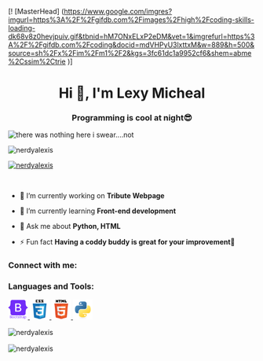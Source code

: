 [! [MasterHead] (https://www.google.com/imgres?imgurl=https%3A%2F%2Fgifdb.com%2Fimages%2Fhigh%2Fcoding-skills-loading-dk68v8z0hevjpuiv.gif&tbnid=hM7ONxELxP2eDM&vet=1&imgrefurl=https%3A%2F%2Fgifdb.com%2Fcoding&docid=mdVHPyU3lxttxM&w=889&h=500&source=sh%2Fx%2Fim%2Fm1%2F2&kgs=3fc61dc1a9952cf6&shem=abme%2Cssim%2Ctrie )]


<h1 align="center">Hi 👋, I'm Lexy Micheal</h1>
<h3 align="center">Programming is cool at night😎</h3>
 <img src="https://images.app.goo.gl/NvbARbyWy9YBxzqF6" alt="there was nothing here i swear....not" />


 
<p align="left"> <img src="https://komarev.com/ghpvc/?username=nerdyalexis&label=Profile%20views&color=0e75b6&style=flat" alt="nerdyalexis" /> </p>

<p align="left"> <a href="https://github.com/ryo-ma/github-profile-trophy"><img src="https://github-profile-trophy.vercel.app/?username=nerdyalexis" alt="nerdyalexis" /></a> </p>

<p align="left"> <a href="https://twitter.com/" target="blank"><img src="https://img.shields.io/twitter/follow/?logo=twitter&style=for-the-badge" alt="" /></a> </p>

- 🔭 I’m currently working on **Tribute Webpage**

- 🌱 I’m currently learning **Front-end development**

- 💬 Ask me about **Python, HTML**

- ⚡ Fun fact **Having a coddy buddy is great for your improvement🤩**

<h3 align="left">Connect with me:</h3>
<p align="left">
</p>

<h3 align="left">Languages and Tools:</h3>
<p align="left"> <a href="https://getbootstrap.com" target="_blank" rel="noreferrer"> <img src="https://raw.githubusercontent.com/devicons/devicon/master/icons/bootstrap/bootstrap-plain-wordmark.svg" alt="bootstrap" width="40" height="40"/> </a> <a href="https://www.w3schools.com/css/" target="_blank" rel="noreferrer"> <img src="https://raw.githubusercontent.com/devicons/devicon/master/icons/css3/css3-original-wordmark.svg" alt="css3" width="40" height="40"/> </a> <a href="https://www.w3.org/html/" target="_blank" rel="noreferrer"> <img src="https://raw.githubusercontent.com/devicons/devicon/master/icons/html5/html5-original-wordmark.svg" alt="html5" width="40" height="40"/> </a> <a href="https://www.python.org" target="_blank" rel="noreferrer"> <img src="https://raw.githubusercontent.com/devicons/devicon/master/icons/python/python-original.svg" alt="python" width="40" height="40"/> </a> </p>

<p><img align="center" src="https://github-readme-stats.vercel.app/api/top-langs?username=nerdyalexis&show_icons=true&locale=en&layout=compact" alt="nerdyalexis" /></p>

<p><img align="center" src="https://github-readme-streak-stats.herokuapp.com/?user=nerdyalexis&" alt="nerdyalexis" /></p>
